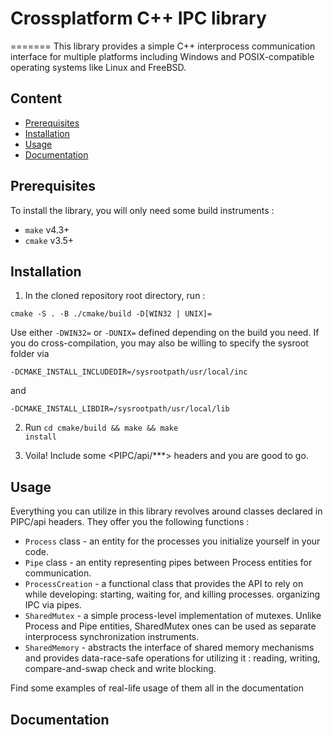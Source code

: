 # Crossplatform C++ IPC library 

=======
This library provides a simple C++ interprocess communication interface for multiple platforms including Windows and POSIX-compatible operating systems like Linux and FreeBSD.

## Content
- [Prerequisites](#prerequisites)
- [Installation](#installation)
- [Usage](#usage)
- [Documentation](#documentation)

## Prerequisites
To install the library, you will only need some build instruments : 
- <code>make</code> v4.3+
- <code>cmake</code> v3.5+

## Installation
1) In the cloned repository root directory, run :

<code>cmake -S . -B ./cmake/build -D[WIN32 | UNIX]=</code>

Use either <code>-DWIN32=</code> or <code>-DUNIX=</code> defined depending on the build you need. If you do cross-compilation, you may also be willing to specify the sysroot folder via

<code>-DCMAKE_INSTALL_INCLUDEDIR=/sysrootpath/usr/local/inc</code>

and 

<code>-DCMAKE_INSTALL_LIBDIR=/sysrootpath/usr/local/lib</code>

2) Run
<code>cd cmake/build && make && make install</code>

3) Voila! Include some <PIPC/api/***> headers and you are good to go.

## Usage
Everything you can utilize in this library revolves around classes declared in PIPC/api headers. They offer you the following functions : 

- <code>Process</code> class - an entity for the processes you initialize yourself in your code.
- <code>Pipe</code> class - an entity representing pipes between Process entities for communication.
- <code>ProcessCreation</code> - a functional class that provides the API to rely on while developing: starting, waiting for, and killing processes. organizing IPC via pipes.
- <code>SharedMutex</code> - a simple process-level implementation of mutexes. Unlike Process and Pipe entities, SharedMutex ones can be used as separate interprocess synchronization instruments.
- <code>SharedMemory</code> - abstracts the interface of shared memory mechanisms and provides data-race-safe operations for utilizing it : reading, writing, compare-and-swap check and write blocking.

Find some examples of real-life usage of them all in the documentation

## Documentation
